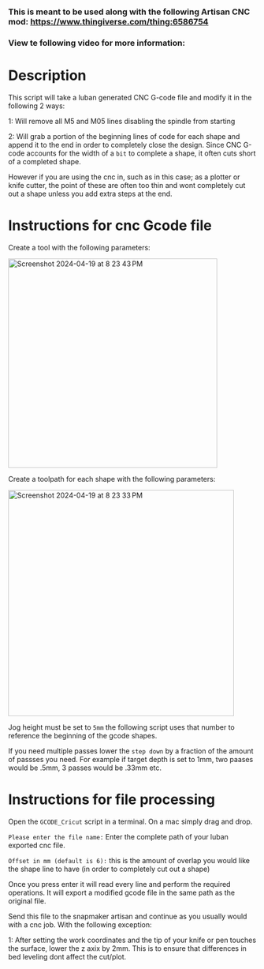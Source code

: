 ### This is meant to be used along with the following Artisan CNC mod:  https://www.thingiverse.com/thing:6586754

### View te following video for more information: 


# Description

This script will take a luban generated CNC G-code file and modify it in the following 2 ways:

1: Will remove all M5 and M05 lines disabling the spindle from starting

2: Will grab a portion of the beginning lines of code for each shape and append it to the end in order to completely close the design. Since CNC G-code accounts for the width of a `bit` to complete a shape, it often cuts short of a completed shape.

However if you are using the cnc in, such as in this case; as a plotter or knife cutter, the point of these are often too thin and wont completely cut out a shape unless you add extra steps at the end.

# Instructions for cnc Gcode file

Create a tool with the following parameters:

<img width="424" alt="Screenshot 2024-04-19 at 8 23 43 PM" src="https://github.com/sloflo/artisan-cut/assets/539297/e618685f-e24a-48e6-837e-3d124b093554">


Create a toolpath for each shape with the following parameters:

<img width="458" alt="Screenshot 2024-04-19 at 8 23 33 PM" src="https://github.com/sloflo/artisan-cut/assets/539297/2cc5adde-378e-4a2d-a68e-9262e2dc9c03">



Jog height must be set to `5mm` the following script uses that number to reference the beginning of the gcode shapes.

If you need multiple passes lower the `step down` by a fraction of the amount of passses you need. For example if target depth is set to 1mm, two paases would be .5mm, 3 passes would be .33mm etc.



# Instructions for file processing

Open the `GCODE_Cricut` script in a terminal. On a mac simply drag and drop.

`Please enter the file name:` Enter the complete path of your luban exported cnc file.

`Offset in mm (default is 6):` this is the amount of overlap you would like the shape line to have (in order to completely cut out a shape)

Once you press enter it will read every line and perform the required operations. It will export a modified gcode file in the same path as the original file.

Send this file to the snapmaker artisan and continue as you usually would with a cnc job. With the following exception:

1: After setting the work coordinates and the tip of your knife or pen touches the surface, lower the z axix by 2mm. This is to ensure that differences in bed leveling dont affect the cut/plot.
